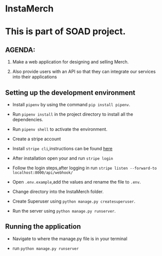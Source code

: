 # InstaMerch

# This is part of SOAD project.

## AGENDA:

  1. Make a web application for designing and selling Merch.

  2. Also provide users with an API so that they can integrate our services into their applications

## Setting up the development environment

  * Install `pipenv` by using the command `pip install pipenv`.
  
  * Run `pipenv install` in the project directory to install all the dependencies.
  
  * Run `pipenv shell` to activate the environment.

  * Create a stripe account

  * Install `stripe cli`,instructions can be found [here](https://stripe.com/docs/stripe-cli)
  
  * After installation open your and run `stripe login`
  
  * Follow the login steps,after logging in run `stripe listen --forward-to localhost:8000/api/webhook/`

  * Open `.env.example`,add the values and rename the file to `.env`.
  
  * Change directory into the InstaMerch folder.
  
  * Create Superuser using `python manage.py createsuperuser`.
  
  * Run the server using `python manage.py runserver`.
  
## Running the application
 
  * Navigate to where the manage.py file is in your terminal

  * run `python manage.py runserver`
